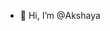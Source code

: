 - 👋 Hi, I’m @Akshaya


<!---
AkshayaDS/AkshayaDS is a ✨ special ✨ repository because its `README.md` (this file) appears on your GitHub profile.
You can click the Preview link to take a look at your changes
- 👀 I’m interested in ...
- 🌱 I’m currently learning ...
- 💞️ I’m looking to collaborate on ...
- 📫 How to reach me ...
- 😄 Pronouns: ...
- ⚡ Fun fact: ....
--->
